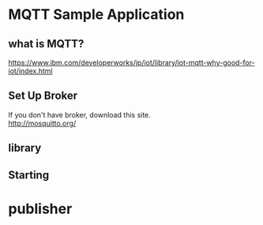 # MQTT Sample Application  
## what is MQTT?  
https://www.ibm.com/developerworks/jp/iot/library/iot-mqtt-why-good-for-iot/index.html  
## Set Up Broker   
If you don't have broker, download this site.   
http://mosquitto.org/  
## library  

## Starting   
# publisher  


